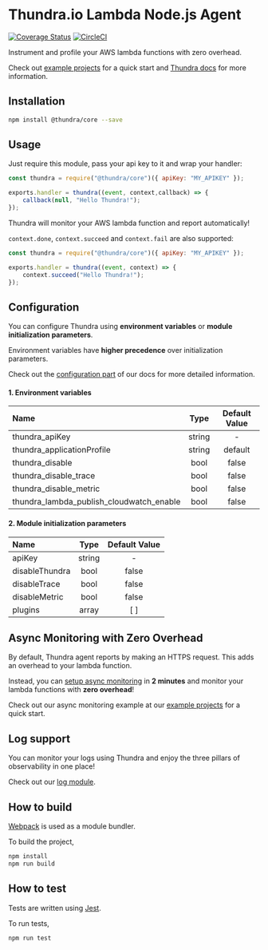 # Thundra.io Lambda Node.js Agent

[![Coverage Status](https://coveralls.io/repos/github/thundra-io/thundra-lambda-agent-nodejs/badge.svg?branch=master)](https://coveralls.io/github/thundra-io/thundra-lambda-agent-nodejs?branch=master)
[![CircleCI](https://circleci.com/gh/thundra-io/thundra-lambda-agent-nodejs.svg?style=svg)](https://circleci.com/gh/thundra-io/thundra-lambda-agent-nodejs)

Instrument and profile your AWS lambda functions with zero overhead.

Check out [example projects](https://github.com/thundra-io/thundra-examples-lambda-nodejs) for a quick start and [Thundra docs](https://thundra.readme.io/docs) for more information.

## Installation

```bash
npm install @thundra/core --save
```

## Usage

Just require this module, pass your api key to it and wrap your handler:

```js
const thundra = require("@thundra/core")({ apiKey: "MY_APIKEY" });

exports.handler = thundra((event, context,callback) => {
    callback(null, "Hello Thundra!");
});
```

Thundra will monitor your AWS lambda function and report automatically!

`context.done`, `context.succeed` and `context.fail` are also supported:

```js
const thundra = require("@thundra/core")({ apiKey: "MY_APIKEY" });

exports.handler = thundra((event, context) => {
    context.succeed("Hello Thundra!");
});
```

## Configuration
You can configure Thundra using **environment variables** or **module initialization parameters**.

Environment variables have **higher precedence** over initialization parameters.

Check out the [configuration part](https://thundra.readme.io/docs/configuration-1) of our docs for more detailed information.

#### 1. Environment variables

| Name                                     | Type   | Default Value |
|:-----------------------------------------|:------:|:-------------:|
| thundra_apiKey                           | string |       -       |
| thundra_applicationProfile               | string |    default    |
| thundra_disable                          |  bool  |     false     |
| thundra_disable_trace                    |  bool  |     false     |
| thundra_disable_metric                   |  bool  |     false     |
| thundra_lambda_publish_cloudwatch_enable |  bool  |     false     |

#### 2. Module initialization parameters

| Name           | Type   | Default Value |
|:---------------|:------:|:-------------:|
| apiKey         | string |       -       |
| disableThundra |  bool  |     false     |
| disableTrace   |  bool  |     false     |
| disableMetric  |  bool  |     false     |
| plugins        |  array |      [ ]      |


## Async Monitoring with Zero Overhead
By default, Thundra agent reports by making an HTTPS request. This adds an overhead to your lambda function.

Instead, you can [setup async monitoring](https://docs.thundra.io/docs/how-to-setup-async-monitoring) in **2 minutes** and monitor your lambda functions with **zero overhead**!

Check out our async monitoring example at our [example projects](https://github.com/thundra-io/thundra-examples-lambda-nodejs)  for a quick start.


## Log support
You can monitor your logs using Thundra and enjoy the three pillars of observability in one place!

Check out our [log module](https://github.com/thundra-io/thundra-lambda-agent-nodejs-log/tree/initial-log-module).


## How to build
[Webpack](https://webpack.js.org/) is used as a module bundler.

To build the project,
 ```bash
 npm install
 npm run build
 ```

## How to test
Tests are written using [Jest](https://facebook.github.io/jest/).

To run tests,
 ```bash
 npm run test
 ```

